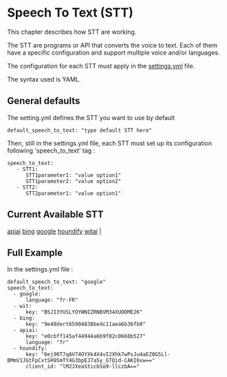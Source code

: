 # Speech To Text (STT)

This chapter describes how STT are working.

The STT are programs or API that converts the voice to text.
Each of them have a specific configuration and support multiple voice and/or languages.

The configuration for each STT must apply in the [settings.yml](settings.md) file.

The syntax used is YAML.

## General defaults

The setting.yml defines the STT you want to use by default
```
default_speech_to_text: "type default STT here"
```

Then, still in the settings.yml file, each STT must set up its configuration following 'speech_to_text' tag :
```
speech_to_text:
   - STT1:
      STT1parameter1: "value option1"
      STT1parameter2: "value option2"
   - STT2:
      STT2parameter1: "value option1"
```

## Current Available STT


[apiai](../stt/apiai/STT_INFO.md)
[bing](../stt/bing/STT_INFO.md)
[google](../stt/google/STT_INFO.md)
[houndify](../stt/houndify/STT_INFO.md)
[witai](../stt/wit/STT_INFO.md)
      |


## Full Example

In the settings.yml file :

```
default_speech_to_text: "google"
speech_to_text:
  - google:
      language: "fr-FR"
  - wit:
      key: "B5JI3YUSLYOYWNIZRNBVM34XUODME2K"
  - bing:
      key: "9e48dert65904838bedc11aea6b36fb0"
  - apiai:
      key: "e0cbff145af44944a6b9f82c0668b527"
      language: "fr"
  - houndify:
      key: "6ej90T7qAV74OYXk4X4vI2Xhk7wPsJu4aEZ0G5Ll-BMmV1JGtFpCxtSH9SmTY4G3bpEJ7a5y_GTQid-CAKI6vw=="
      client_id: "lM2JXeaSticbSo9-llczbA=="

```
